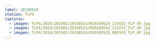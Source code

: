 ```yaml
---
label: 20190524
station: TLP4
capturas:
  - imagem: TLP4/2019/201905/20190524/M20190524_214922_TLP_4P.jpg
  - imagem: TLP4/2019/201905/20190524/M20190524_215233_TLP_4P.jpg
  - imagem: TLP4/2019/201905/20190524/M20190525_080333_TLP_4P.jpg
---
```

